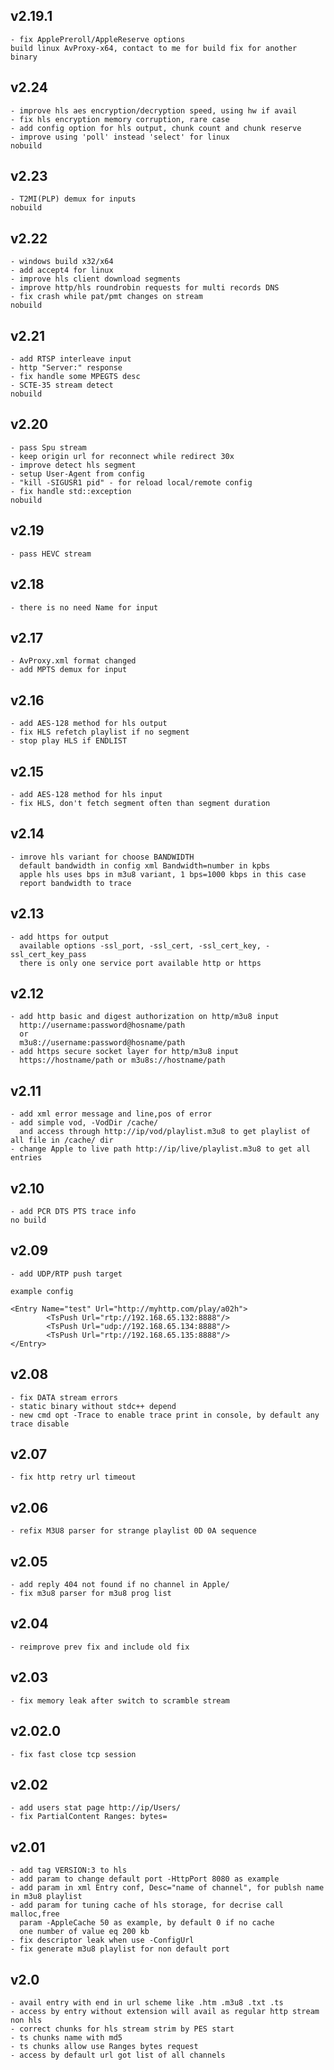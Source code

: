 
## v2.19.1
	- fix ApplePreroll/AppleReserve options
	build linux AvProxy-x64, contact to me for build fix for another binary

## v2.24
	- improve hls aes encryption/decryption speed, using hw if avail
	- fix hls encryption memory corruption, rare case
	- add config option for hls output, chunk count and chunk reserve
	- improve using 'poll' instead 'select' for linux
	nobuild

## v2.23
	- T2MI(PLP) demux for inputs
	nobuild

## v2.22
	- windows build x32/x64
	- add accept4 for linux
	- improve hls client download segments
	- improve http/hls roundrobin requests for multi records DNS
	- fix crash while pat/pmt changes on stream
	nobuild

## v2.21
	- add RTSP interleave input
	- http "Server:" response
	- fix handle some MPEGTS desc
	- SCTE-35 stream detect
	nobuild

## v2.20
	- pass Spu stream
	- keep origin url for reconnect while redirect 30x
	- improve detect hls segment
	- setup User-Agent from config
	- "kill -SIGUSR1 pid" - for reload local/remote config
	- fix handle std::exception
	nobuild

## v2.19
	- pass HEVC stream

## v2.18
	- there is no need Name for input

## v2.17
	- AvProxy.xml format changed
	- add MPTS demux for input
	
## v2.16
	- add AES-128 method for hls output
	- fix HLS refetch playlist if no segment
	- stop play HLS if ENDLIST

## v2.15
	- add AES-128 method for hls input
	- fix HLS, don't fetch segment often than segment duration

## v2.14
	- imrove hls variant for choose BANDWIDTH
	  default bandwidth in config xml Bandwidth=number in kpbs
	  apple hls uses bps in m3u8 variant, 1 bps=1000 kbps in this case
	  report bandwidth to trace
## v2.13
	- add https for output
	  available options -ssl_port, -ssl_cert, -ssl_cert_key, -ssl_cert_key_pass
	  there is only one service port available http or https

## v2.12
	- add http basic and digest authorization on http/m3u8 input
	  http://username:password@hosname/path
	  or
	  m3u8://username:password@hosname/path
	- add https secure socket layer for http/m3u8 input
	  https://hostname/path or m3u8s://hostname/path

## v2.11
	- add xml error message and line,pos of error
	- add simple vod, -VodDir /cache/
	  and access through http://ip/vod/playlist.m3u8 to get playlist of all file in /cache/ dir
	- change Apple to live path http://ip/live/playlist.m3u8 to get all entries

## v2.10
	- add PCR DTS PTS trace info
	no build

## v2.09
	- add UDP/RTP push target

	example config

	<Entry Name="test" Url="http://myhttp.com/play/a02h">
	        <TsPush Url="rtp://192.168.65.132:8888"/>
	        <TsPush Url="udp://192.168.65.134:8888"/>
	        <TsPush Url="rtp://192.168.65.135:8888"/>
	</Entry>

## v2.08
	- fix DATA stream errors
	- static binary without stdc++ depend
	- new cmd opt -Trace to enable trace print in console, by default any trace disable

## v2.07
	- fix http retry url timeout

## v2.06
	- refix M3U8 parser for strange playlist 0D 0A sequence

## v2.05
	- add reply 404 not found if no channel in Apple/
	- fix m3u8 parser for m3u8 prog list

## v2.04
	- reimprove prev fix and include old fix

## v2.03
	- fix memory leak after switch to scramble stream

## v2.02.0
	- fix fast close tcp session

## v2.02
	- add users stat page http://ip/Users/
	- fix PartialContent Ranges: bytes=

## v2.01
	- add tag VERSION:3 to hls
	- add param to change default port -HttpPort 8080 as example
	- add param in xml Entry conf, Desc="name of channel", for publsh name in m3u8 playlist
	- add param for tuning cache of hls storage, for decrise call malloc,free
	  param -AppleCache 50 as example, by default 0 if no cache
	  one number of value eq 200 kb
	- fix descriptor leak when use -ConfigUrl
	- fix generate m3u8 playlist for non default port

## v2.0
	- avail entry with end in url scheme like .htm .m3u8 .txt .ts
	- access by entry without extension will avail as regular http stream non hls
	- correct chunks for hls stream strim by PES start
	- ts chunks name with md5
	- ts chunks allow use Ranges bytes request
	- access by default url got list of all channels